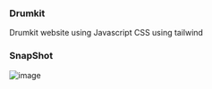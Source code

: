 ###  Drumkit
Drumkit website using Javascript
CSS using tailwind




###  SnapShot 
![image](https://user-images.githubusercontent.com/85937308/210957731-ef411eb2-1cf8-42d9-b450-f9f6b65df203.png)


